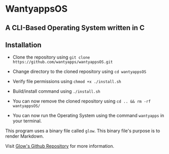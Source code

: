 # WantyappsOS

## A CLI-Based Operating System written in C

## Installation

- Clone the repository using `git clone https://github.com/wantyapps/wantyappsOS.git`

- Change directory to the cloned repository using `cd wantyappsOS`

- Verify file permissions using `chmod +x ./install.sh`

- Build/install command using `./install.sh`

- You can now remove the cloned repository using `cd .. && rm -rf wantyappsOS/`

- You can now run the Operating System using the command `wantyapps` in your terminal.

This program uses a binary file called `glow`. This binary file's purpose is to
render Markdown.

Visit [Glow's Github Repository](https://github.com/charmbracelet/glow) for more
information.

